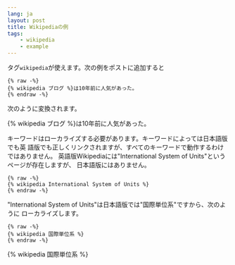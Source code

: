 ```yaml
---
lang: ja
layout: post
title: Wikipediaの例
tags:
    - wikipedia
    - example
---
```


タグ`wikipedia`が使えます。次の例をポストに追加すると

```
{% raw -%}
{% wikipedia ブログ %}は10年前に人気があった。
{% endraw -%}
```

次のように変換されます。


{% wikipedia ブログ %}は10年前に人気があった。

キーワードはローカライズする必要があります。キーワードによっては日本語版でも英
語版でも正しくリンクされますが、すべてのキーワードで動作するわけではありません。
英語版Wikipediaには"International System of Units"というページが存在しますが、
日本語版にはありません。

```
{% raw -%}
{% wikipedia International System of Units %}
{% endraw -%}
```

"International System of Units"は日本語版では"国際単位系"ですから、次のように
ローカライズします。

```
{% raw -%}
{% wikipedia 国際単位系 %}
{% endraw -%}
```

{% wikipedia 国際単位系 %}
